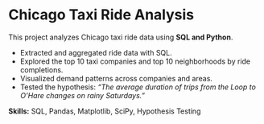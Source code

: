 # Chicago Taxi Ride Analysis  

This project analyzes Chicago taxi ride data using **SQL and Python**.  
- Extracted and aggregated ride data with SQL.  
- Explored the top 10 taxi companies and top 10 neighborhoods by ride completions.  
- Visualized demand patterns across companies and areas.  
- Tested the hypothesis: *“The average duration of trips from the Loop to O’Hare changes on rainy Saturdays.”*  

**Skills:** SQL, Pandas, Matplotlib, SciPy, Hypothesis Testing  
